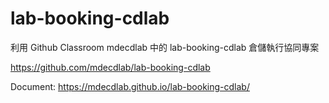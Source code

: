 # lab-booking-cdlab

利用 Github Classroom mdecdlab 中的 lab-booking-cdlab 倉儲執行協同專案

https://github.com/mdecdlab/lab-booking-cdlab

Document: https://mdecdlab.github.io/lab-booking-cdlab/
